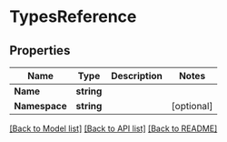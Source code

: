 # TypesReference

## Properties

Name | Type | Description | Notes
------------ | ------------- | ------------- | -------------
**Name** | **string** |  | 
**Namespace** | **string** |  | [optional] 

[[Back to Model list]](../README.md#documentation-for-models) [[Back to API list]](../README.md#documentation-for-api-endpoints) [[Back to README]](../README.md)


